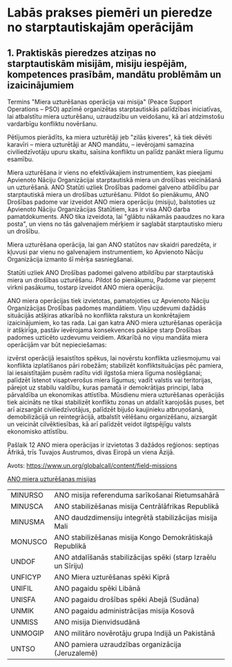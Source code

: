 # Labās prakses piemēri un pieredze no starptautiskajām operācijām

## 1. Praktiskās pieredzes atziņas no starptautiskām misijām, misiju iespējām, kompetences prasībām, mandātu problēmām un izaicinājumiem

Termins "Miera uzturēšanas operācija vai misija" (Peace Support Operations – PSO) apzīmē organizētas starptautiskās palīdzības iniciatīvas, lai atbalstītu miera uzturēšanu, uzraudzību un veidošanu, kā arī atdzimstošu vardarbīgu konfliktu novēršanu.

Pētījumos pierādīts, ka miera uzturētāji jeb "zilās ķiveres", kā tiek dēvēti karavīri – miera uzturētāji ar ANO mandātu, – ievērojami samazina civiliedzīvotāju upuru skaitu, saīsina konfliktu un palīdz panākt miera līgumu esamību.

Miera uzturēšana ir viens no efektīvākajiem instrumentiem, kas pieejami Apvienoto Nāciju Organizācijai starptautiskā miera un drošības veicināšanā un uzturēšanā. ANO Statūti uzliek Drošības padomei galveno atbildību par starptautiskā miera un drošības uzturēšanu. Pildot šo pienākumu, ANO Drošības padome var izveidot ANO miera operāciju (misiju), balstoties uz Apvienoto Nāciju Organizācijas Statūtiem, kas ir visa ANO darba pamatdokuments. ANO tika izveidota, lai "glābtu nākamās paaudzes no kara posta", un viens no tās galvenajiem mērķiem ir saglabāt starptautisko mieru un drošību.

Miera uzturēšana operācija, lai gan ANO statūtos  nav skaidri paredzēta, ir kļuvusi par vienu no galvenajiem instrumentiem, ko Apvienoto Nāciju Organizācija izmanto šī mērķa sasniegšanai.

Statūti uzliek ANO Drošības padomei galveno atbildību par starptautiskā miera un drošības uzturēšanu. Pildot šo pienākumu, Padome var pieņemt virkni pasākumu, tostarp izveidot ANO miera operāciju.

ANO miera operācijas tiek izvietotas, pamatojoties uz Apvienoto Nāciju Organizācijas Drošības padomes mandātiem. Viņu uzdevumi dažādās situācijās atšķiras atkarībā no konflikta rakstura un konkrētajiem izaicinājumiem, ko tas rada. Lai gan katra ANO miera uzturēšanas operācija ir atšķirīga, pastāv ievērojama konsekvences pakāpe starp Drošības padomes uzticēto uzdevumu veidiem. Atkarībā no viņu mandāta miera operācijām var būt nepieciešamas:

izvērst operācijā iesaistītos spēkus, lai novērstu konflikta uzliesmojumu vai konflikta izplatīšanos pāri robežām;
stabilizēt konfliktsituācijas pēc pamiera, lai iesaistītajām pusēm radītu vidi ilgstoša miera līguma noslēgšanai;
palīdzēt īstenot visaptverošus miera līgumus;
vadīt valstis vai teritorijas, pārejot uz stabilu valdību, kuras pamatā ir demokrātijas principi, laba pārvaldība un ekonomikas attīstība.
Mūsdienu miera uzturēšanas operācijās tiek aicināts ne tikai stabilizēt konfliktu zonas un atdalīt karojošās puses, bet arī aizsargāt civiliedzīvotājus, palīdzēt bijušo kaujinieku atbruņošanā, demobilizācijā un reintegrācijā, atbalstīt vēlēšanu organizēšanu, aizsargāt un veicināt cilvēktiesības, kā arī palīdzēt veidot ilgtspējīgu valsts ekonomisko attīstību.

Pašlaik 12 ANO miera operācijas ir izvietotas 3 dažādos reģionos: septiņas Āfrikā, trīs Tuvajos Austrumos, divas Eiropā un viena Āzijā.

Avots: https://www.un.org/globalcall/content/field-missions

[ANO miera uzturēšanas misijas](#@@host#/pluginfile.php/643056/mod_book/chapter/2040/un_fieldmissions_map_2021.png)

|				    |										                                						|
|-----------|---------------------------------------------------------------|
|MINURSO    |ANO misija referenduma sarīkošanai Rietumsahārā			        	| 
|MINUSCA    |ANO stabilizēšanas misija Centrālāfrikas Republikā   		    	|
|MINUSMA 		|ANO daudzdimensiju integrētā stabilizācijas misija Mali	    	|
|MONUSCO		|ANO stabilizēšanas misija Kongo Demokrātiskajā Republikā	    	|
|UNDOF 			|ANO atdalīšanās stabilizācijas spēki (starp Izraēlu un Sīriju)	|
|UNFICYP		|ANO Miera uzturēšanas spēki Kiprā							              	|
|UNIFIL 		|ANO pagaidu spēki Libānā									                    	|
|UNISFA			|ANO pagaidu drošības spēki Abejā (Sudāna)				          		|
|UNMIK 			|ANO pagaidu administrācijas misija Kosovā					          	|
|UNMISS			|ANO misija Dienvidsudānā									                    	|
|UNMOGIP		|ANO militāro novērotāju grupa Indijā un Pakistānā			      	|
|UNTSO			|ANO pamiera uzraudzības organizācija (Jeruzalemē)			      	|



